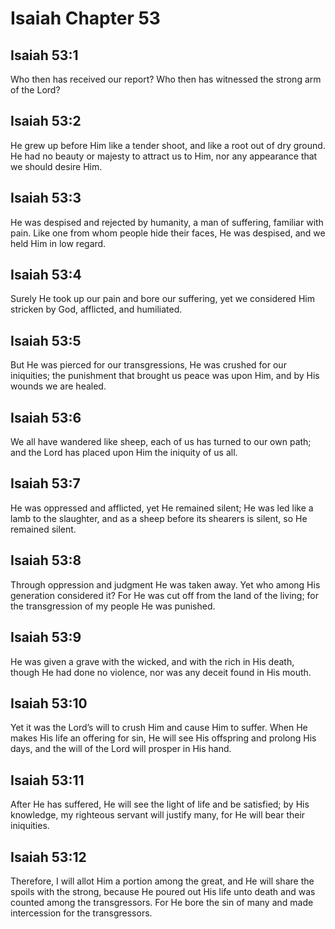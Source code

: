 # Isaiah Chapter 53

## Isaiah 53:1

Who then has received our report? Who then has witnessed the strong arm of the Lord?

## Isaiah 53:2

He grew up before Him like a tender shoot, and like a root out of dry ground. He had no beauty or majesty to attract us to Him, nor any appearance that we should desire Him.

## Isaiah 53:3

He was despised and rejected by humanity, a man of suffering, familiar with pain. Like one from whom people hide their faces, He was despised, and we held Him in low regard.

## Isaiah 53:4

Surely He took up our pain and bore our suffering, yet we considered Him stricken by God, afflicted, and humiliated.

## Isaiah 53:5

But He was pierced for our transgressions, He was crushed for our iniquities; the punishment that brought us peace was upon Him, and by His wounds we are healed.

## Isaiah 53:6

We all have wandered like sheep, each of us has turned to our own path; and the Lord has placed upon Him the iniquity of us all.

## Isaiah 53:7

He was oppressed and afflicted, yet He remained silent; He was led like a lamb to the slaughter, and as a sheep before its shearers is silent, so He remained silent.

## Isaiah 53:8

Through oppression and judgment He was taken away. Yet who among His generation considered it? For He was cut off from the land of the living; for the transgression of my people He was punished.

## Isaiah 53:9

He was given a grave with the wicked, and with the rich in His death, though He had done no violence, nor was any deceit found in His mouth.

## Isaiah 53:10

Yet it was the Lord’s will to crush Him and cause Him to suffer. When He makes His life an offering for sin, He will see His offspring and prolong His days, and the will of the Lord will prosper in His hand.

## Isaiah 53:11

After He has suffered, He will see the light of life and be satisfied; by His knowledge, my righteous servant will justify many, for He will bear their iniquities.

## Isaiah 53:12

Therefore, I will allot Him a portion among the great, and He will share the spoils with the strong, because He poured out His life unto death and was counted among the transgressors. For He bore the sin of many and made intercession for the transgressors.
